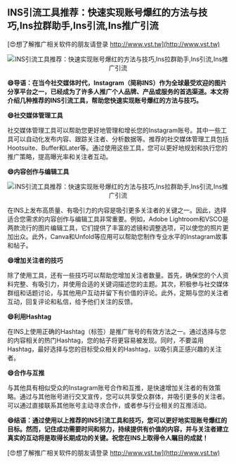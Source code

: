 ## **INS引流工具推荐：快速实现账号爆红的方法与技巧,Ins拉群助手,Ins引流,Ins推广引流**

[😍想了解推广相关软件的朋友请登录 http://www.vst.tw](http://www.vst.tw)

 <center><img src="https://vst.tw/MP4/tuiguang/png/8.png" alt="INS引流工具推荐：快速实现账号爆红的方法与技巧,Ins拉群助手,Ins引流,Ins推广引流"></center>

**😄导语：在当今社交媒体时代，Instagram（简称INS）作为全球最受欢迎的图片分享平台之一，已经成为了许多人推广个人品牌、产品或服务的首选渠道。本文将介绍几种推荐的INS引流工具，帮助您快速实现账号爆红的方法与技巧。**

**😄社交媒体管理工具**

社交媒体管理工具可以帮助您更好地管理和增长您的Instagram账号。其中一些工具可以自动化发布内容、跟踪关注者、分析数据等。推荐的社交媒体管理工具包括Hootsuite、Buffer和Later等。通过使用这些工具，您可以更好地规划和执行您的推广策略，提高曝光率和关注者互动。

**😄内容创作与编辑工具**

 <center><img src="https://vst.tw/MP4/tuiguang/png/3.png" alt="INS引流工具推荐：快速实现账号爆红的方法与技巧,Ins拉群助手,Ins引流,Ins推广引流"></center>

在INS上发布高质量、有吸引力的内容是吸引更多关注者的关键之一。因此，选择适合您需求的内容创作与编辑工具非常重要。例如，Adobe Lightroom和VSCO是两款流行的图片编辑工具，它们提供了丰富的滤镜和调整选项，可以使您的照片更加出众。此外，Canva和Unfold等应用可以帮助您制作专业水平的Instagram故事和帖子。

**😄增加关注者的技巧**

除了使用工具，还有一些技巧可以帮助您增加关注者数量。首先，确保您的个人资料完整、有吸引力，并使用合适的关键词描述您的主题。其次，积极参与社交媒体群组和话题讨论，与其他用户互动并留下有价值的评论。此外，定期与您的关注者互动，回复评论和私信，给予他们关注的反馈。

**😄利用Hashtag**

在INS上使用正确的Hashtag（标签）是推广账号的有效方法之一。通过选择与您的内容相关的热门Hashtag，您的帖子将更容易被发现。同时，不要滥用Hashtag，最好选择与您的目标受众相关的Hashtag，以吸引真正感兴趣的关注者。

**😄合作与互推**

与其他具有相似受众的Instagram账号合作和互推，是快速增加关注者的有效策略。通过与其他账号进行交叉宣传，您可以共享受众群体，并吸引更多的关注者。可以通过直接联系其他账号主动寻求合作，或者参与行业相关的互推活动。

**😄结语：通过使用以上推荐的INS引流工具和技巧，您可以更好地实现账号爆红的目标。然而，记住成功需要时间和努力，持续提供有价值的内容，并与关注者建立真实的互动将是取得长期成功的关键。祝您在INS上取得令人瞩目的成就！**

[😍想了解推广相关软件的朋友请登录 http://www.vst.tw](http://www.vst.tw)



